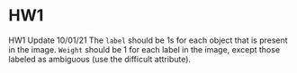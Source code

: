 # HW1
HW1
Update 10/01/21
The `label` should be 1s for each object that is present in the image.   `Weight` should be 1 for each label in the image, except those labeled as ambiguous (use the difficult attribute).

